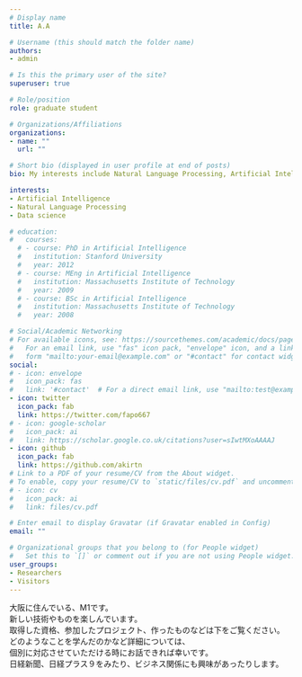 ```yaml
---
# Display name
title: A.A

# Username (this should match the folder name)
authors:
- admin

# Is this the primary user of the site?
superuser: true

# Role/position
role: graduate student

# Organizations/Affiliations
organizations:
- name: ""
  url: ""

# Short bio (displayed in user profile at end of posts)
bio: My interests include Natural Language Processing, Artificial Intelligence etc ... .

interests:
- Artificial Intelligence
- Natural Language Processing
- Data science 

# education:
#   courses:
  # - course: PhD in Artificial Intelligence
  #   institution: Stanford University
  #   year: 2012
  # - course: MEng in Artificial Intelligence
  #   institution: Massachusetts Institute of Technology
  #   year: 2009
  # - course: BSc in Artificial Intelligence
  #   institution: Massachusetts Institute of Technology
  #   year: 2008

# Social/Academic Networking
# For available icons, see: https://sourcethemes.com/academic/docs/page-builder/#icons
#   For an email link, use "fas" icon pack, "envelope" icon, and a link in the
#   form "mailto:your-email@example.com" or "#contact" for contact widget.
social:
# - icon: envelope
#   icon_pack: fas
#   link: '#contact'  # For a direct email link, use "mailto:test@example.org".
- icon: twitter
  icon_pack: fab
  link: https://twitter.com/fapo667
# - icon: google-scholar
#   icon_pack: ai
#   link: https://scholar.google.co.uk/citations?user=sIwtMXoAAAAJ
- icon: github
  icon_pack: fab
  link: https://github.com/akirtn
# Link to a PDF of your resume/CV from the About widget.
# To enable, copy your resume/CV to `static/files/cv.pdf` and uncomment the lines below.
# - icon: cv
#   icon_pack: ai
#   link: files/cv.pdf

# Enter email to display Gravatar (if Gravatar enabled in Config)
email: ""

# Organizational groups that you belong to (for People widget)
#   Set this to `[]` or comment out if you are not using People widget.
user_groups:
- Researchers
- Visitors
---
```

大阪に住んでいる、M1です。  
新しい技術やものを楽しんでいます。  
取得した資格、参加したプロジェクト、作ったものなどは下をご覧ください。  
どのようなことを学んだのかなど詳細については、  
個別に対応させていただける時にお話できれば幸いです。  
日経新聞、日経プラス９をみたり、ビジネス関係にも興味があったりします。  
